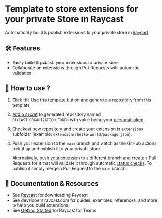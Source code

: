 # Template to store extensions for your private Store in Raycast

Automatically build & publish extensions to your private store in [Raycast](https://www.raycast.com/)

## :hammer_and_wrench: Features

- Easily build & publish your extensions to private store
- Collaborate on extensions through Pull Requests with automatic validation

## :robot: How to use ?

1. Click the [Use this template](https://github.com/raycast/extensions-template/generate) button and generate a repository from this template.
1. [Add a secret](https://docs.github.com/en/actions/security-guides/encrypted-secrets#creating-encrypted-secrets-for-a-repository) to generated repository named `RAYCAST_ORGANIZATION_TOKEN` with value being your [personal token](https://developers.raycast.com/teams-beta/publish-a-private-extension).
1. Checkout new repository and create your extension in `extensions` subfolder (example: `extensions/hello-world/package.json`).
1. Push your extension to the `main` branch and watch as the GitHub actions pick it up and publish it to your private store.

    Alternatively, push your extension to a different branch and create a Pull Requests for it that will validate it through automatic [status checks](https://docs.github.com/en/pull-requests/collaborating-with-pull-requests/collaborating-on-repositories-with-code-quality-features/about-status-checks). To publish it simply merge a Pull Request to the `main` branch.

## :page_with_curl: Documentation & Resources

- See [Raycast](https://www.raycast.com/) for downloading Raycast
- See [developers.raycast.com](https://developers.raycast.com/) for guides, examples, references, and more to help you build extensions.
- See [Getting Started](https://developers.raycast.com/teams-beta/getting-started) for Raycast for Teams
